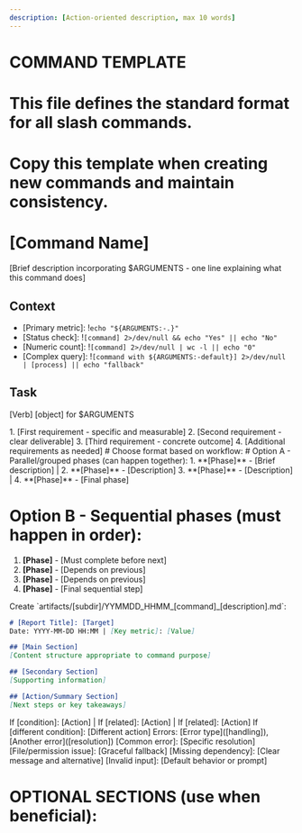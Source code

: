 ```yaml
---
description: [Action-oriented description, max 10 words]
---
```


# COMMAND TEMPLATE
# This file defines the standard format for all slash commands.
# Copy this template when creating new commands and maintain consistency.

# [Command Name]

[Brief description incorporating $ARGUMENTS - one line explaining what this command does]

## Context
- [Primary metric]: !`echo "${ARGUMENTS:-.}"` 
- [Status check]: !`[command] 2>/dev/null && echo "Yes" || echo "No"`
- [Numeric count]: !`[command] 2>/dev/null | wc -l || echo "0"`
- [Complex query]: !`[command with ${ARGUMENTS:-default}] 2>/dev/null | [process] || echo "fallback"`

## Task

<task>[Verb] [object] for $ARGUMENTS</task>

<requirements>
1. [First requirement - specific and measurable]
2. [Second requirement - clear deliverable]
3. [Third requirement - concrete outcome]
4. [Additional requirements as needed]
</requirements>

<phases>
# Choose format based on workflow:
# Option A - Parallel/grouped phases (can happen together):
1. **[Phase]** - [Brief description] | 2. **[Phase]** - [Description]
3. **[Phase]** - [Description] | 4. **[Phase]** - [Final phase]

# Option B - Sequential phases (must happen in order):
1. **[Phase]** - [Must complete before next]
2. **[Phase]** - [Depends on previous]
3. **[Phase]** - [Depends on previous]
4. **[Phase]** - [Final sequential step]
</phases>

<output>
Create `artifacts/[subdir]/YYMMDD_HHMM_[command]_[description].md`:

```markdown
# [Report Title]: [Target]
Date: YYYY-MM-DD HH:MM | [Key metric]: [Value]

## [Main Section]
[Content structure appropriate to command purpose]

## [Secondary Section]
[Supporting information]

## [Action/Summary Section]
[Next steps or key takeaways]
```
</output>

<conditional>
If [condition]: [Action] | If [related]: [Action] | If [related]: [Action]
If [different condition]: [Different action]
Errors: [Error type]([handling]), [Another error]([resolution])
</conditional>

<error-handling>
[Common error]: [Specific resolution]
[File/permission issue]: [Graceful fallback]
[Missing dependency]: [Clear message and alternative]
[Invalid input]: [Default behavior or prompt]
</error-handling>

# OPTIONAL SECTIONS (use when beneficial):

# <template> - For commands that generate structured output
# <template>
# ```format
# [Template content for users to fill in]
# ```
# </template>

# <rules> - For commands with important constraints/guidelines
# <rules>
# - [Constraint or guideline]
# - [Another important rule]
# </rules>

# <visualization> - For commands that create diagrams
# <visualization>
# [Guidance on diagram types, best practices, and formatting]
# </visualization>

# Arguments: $ARGUMENTS accepts:
# - No args: [Default behavior - typically current directory]
# - [pattern]: [What this pattern does]
# - [--flag]: [What this flag enables]
# - [value type]: [How different values are interpreted]

[Philosophy statement - memorable principle that captures the essence of this command]